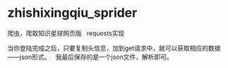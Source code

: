 # zhishixingqiu_sprider
爬虫，爬取知识星球网页版
 
requests实现

当你登陆完成之后，只要复制头信息，加到get请求中，就可以获取相应的数据——json形式。
 
我最后保存的是一个json文件，解析即可。
